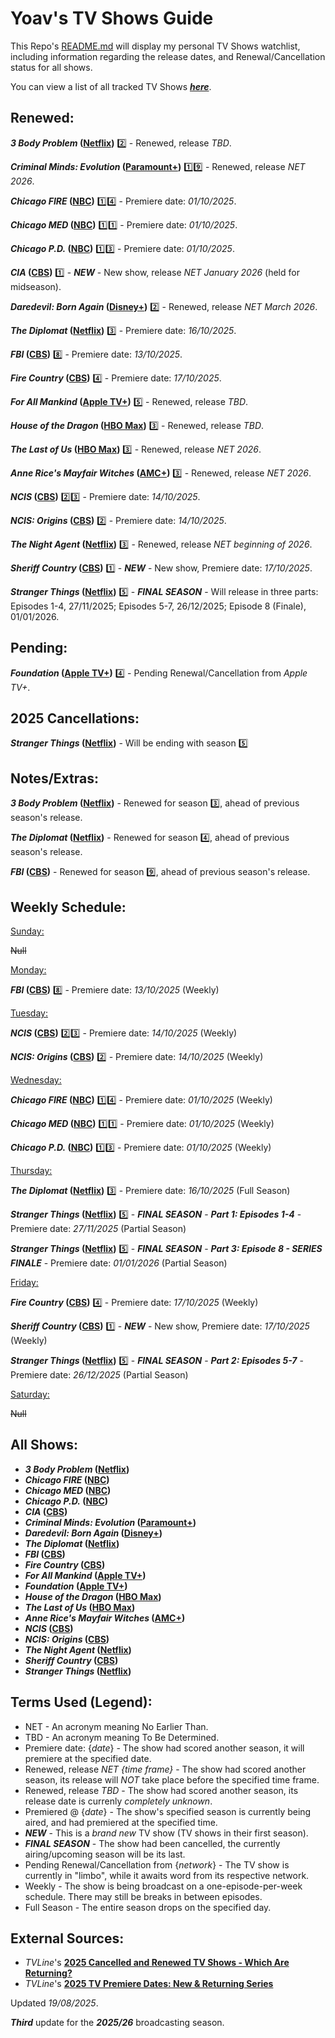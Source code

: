 # Yoav's TV Shows Guide
This Repo's [README.md](https://github.com/YoavsProjects/Yoav-TV-Guide/blob/main/README.md) will display my personal TV Shows watchlist, including information regarding the release dates, and Renewal/Cancellation status for all shows.

You can view a list of all tracked TV Shows [**_here_**](#all-shows).

## Renewed:
**_3 Body Problem_ ([Netflix](https://www.netflix.com/title/81024821))** :two: - Renewed, release *TBD*.

**_Criminal Minds: Evolution_ ([Paramount+](https://www.paramountplus.com/shows/criminal_minds))** :one::nine: - Renewed, release *NET 2026*.

**_Chicago FIRE_ ([NBC](https://www.nbc.com/chicago-fire))** :one::four: - Premiere date: *01/10/2025*.

**_Chicago MED_ ([NBC](https://www.nbc.com/chicago-med))** :one::one: - Premiere date: *01/10/2025*.

**_Chicago P.D._ ([NBC](https://www.nbc.com/chicago-pd))** :one::three: - Premiere date: *01/10/2025*.

**_CIA_ ([CBS](https://www.cbs.com/shows/cia))** :one: - **_NEW_** - New show, release *NET January 2026* (held for midseason).

**_Daredevil: Born Again_ ([Disney+](https://www.disneyplus.com/series/daredevil-born-again/6Eu8fmI0MaUk))** :two: - Renewed, release *NET March 2026*.

**_The Diplomat_ ([Netflix](https://www.netflix.com/title/81288983))** :three: - Premiere date: *16/10/2025*.

**_FBI_ ([CBS](https://www.cbs.com/shows/fbi))** :eight: - Premiere date: *13/10/2025*.

**_Fire Country_ ([CBS](https://www.cbs.com/shows/fire-country))** :four: - Premiere date: *17/10/2025*.

**_For All Mankind_ ([Apple TV+](https://tv.apple.com/show/for-all-mankind/umc.cmc.6wsi780sz5tdbqcf11k76mkp7))** :five: - Renewed, release *TBD*.

**_House of the Dragon_ ([HBO Max](https://www.max.com/shows/house-of-the-dragon/c68e69d7-9317-428a-a615-cdf8fe5a2e06))** :three: - Renewed, release *TBD*.

**_The Last of Us_ ([HBO Max](https://www.max.com/shows/last-of-us/93ba22b1-833e-47ba-ae94-8ee7b9eefa9a))** :three: - Renewed, release *NET 2026*.

**_Anne Rice's Mayfair Witches_ ([AMC+](https://www.amc.com/shows/mayfair-witches--1059404))** :three: - Renewed, release *NET 2026*.

**_NCIS_ ([CBS](https://www.cbs.com/shows/ncis))** :two::three: - Premiere date: *14/10/2025*.

**_NCIS: Origins_ ([CBS](https://www.cbs.com/shows/ncis-origins))** :two: - Premiere date: *14/10/2025*.

**_The Night Agent_ ([Netflix](https://www.netflix.com/title/81450827))** :three: - Renewed, release *NET beginning of 2026*.

**_Sheriff Country_ ([CBS](https://www.cbs.com/shows/sheriff-country))** :one: - **_NEW_** - New show, Premiere date: *17/10/2025*.

**_Stranger Things_ ([Netflix](https://www.netflix.com/title/80057281))** :five: - **_FINAL SEASON_** - Will release in three parts: Episodes 1-4, 27/11/2025; Episodes 5-7, 26/12/2025; Episode 8 (Finale), 01/01/2026.

## Pending:
**_Foundation_ ([Apple TV+](https://tv.apple.com/show/foundation/umc.cmc.5983fipzqbicvrve6jdfep4x3))** :four: - Pending Renewal/Cancellation from *Apple TV+*.

## 2025 Cancellations:
**_Stranger Things_ ([Netflix](https://www.netflix.com/title/80057281))** - Will be ending with season :five:

## Notes/Extras:
**_3 Body Problem_ ([Netflix](https://www.netflix.com/title/81024821))** - Renewed for season :three:, ahead of previous season's release.

**_The Diplomat_ ([Netflix](https://www.netflix.com/title/81288983))** - Renewed for season :four:, ahead of previous season's release.

**_FBI_ ([CBS](https://www.cbs.com/shows/fbi))** - Renewed for season :nine:, ahead of previous season's release.

## Weekly Schedule:

<ins>Sunday:</ins>

~~Null~~


<ins>Monday:</ins>

**_FBI_ ([CBS](https://www.cbs.com/shows/fbi))** :eight: - Premiere date: *13/10/2025* (Weekly)


<ins>Tuesday:</ins>

**_NCIS_ ([CBS](https://www.cbs.com/shows/ncis))** :two::three: - Premiere date: *14/10/2025* (Weekly)

**_NCIS: Origins_ ([CBS](https://www.cbs.com/shows/ncis-origins))** :two: - Premiere date: *14/10/2025* (Weekly)


<ins>Wednesday:</ins>

**_Chicago FIRE_ ([NBC](https://www.nbc.com/chicago-fire))** :one::four: - Premiere date: *01/10/2025* (Weekly)

**_Chicago MED_ ([NBC](https://www.nbc.com/chicago-med))** :one::one: - Premiere date: *01/10/2025* (Weekly)

**_Chicago P.D._ ([NBC](https://www.nbc.com/chicago-pd))** :one::three: - Premiere date: *01/10/2025* (Weekly)


<ins>Thursday:</ins>

**_The Diplomat_ ([Netflix](https://www.netflix.com/title/81288983))** :three: - Premiere date: *16/10/2025* (Full Season)

**_Stranger Things_ ([Netflix](https://www.netflix.com/title/80057281))** :five: - **_FINAL SEASON_** - **_Part 1: Episodes 1-4_** - Premiere date: *27/11/2025* (Partial Season)

**_Stranger Things_ ([Netflix](https://www.netflix.com/title/80057281))** :five: - **_FINAL SEASON_** - **_Part 3: Episode 8 - SERIES FINALE_** - Premiere date: *01/01/2026* (Partial Season)


<ins>Friday:</ins>

**_Fire Country_ ([CBS](https://www.cbs.com/shows/fire-country))** :four: - Premiere date: *17/10/2025* (Weekly)

**_Sheriff Country_ ([CBS](https://www.cbs.com/shows/sheriff-country))** :one: - **_NEW_** - New show, Premiere date: *17/10/2025* (Weekly)

**_Stranger Things_ ([Netflix](https://www.netflix.com/title/80057281))** :five: - **_FINAL SEASON_** - **_Part 2: Episodes 5-7_** - Premiere date: *26/12/2025* (Partial Season)


<ins>Saturday:</ins>

~~Null~~

## All Shows:
* **_3 Body Problem_ ([Netflix](https://www.netflix.com/title/81024821))**
* **_Chicago FIRE_ ([NBC](https://www.nbc.com/chicago-fire))**
* **_Chicago MED_ ([NBC](https://www.nbc.com/chicago-med))**
* **_Chicago P.D._ ([NBC](https://www.nbc.com/chicago-pd))**
* **_CIA_ ([CBS](https://www.cbs.com/shows/cia))**
* **_Criminal Minds: Evolution_ ([Paramount+](https://www.paramountplus.com/shows/criminal_minds))**
* **_Daredevil: Born Again_ ([Disney+](https://www.disneyplus.com/series/daredevil-born-again/6Eu8fmI0MaUk))**
* **_The Diplomat_ ([Netflix](https://www.netflix.com/title/81288983))**
* **_FBI_ ([CBS](https://www.cbs.com/shows/fbi))**
* **_Fire Country_ ([CBS](https://www.cbs.com/shows/fire-country))**
* **_For All Mankind_ ([Apple TV+](https://tv.apple.com/show/for-all-mankind/umc.cmc.6wsi780sz5tdbqcf11k76mkp7))**
* **_Foundation_ ([Apple TV+](https://tv.apple.com/show/foundation/umc.cmc.5983fipzqbicvrve6jdfep4x3))**
* **_House of the Dragon_ ([HBO Max](https://www.max.com/shows/house-of-the-dragon/c68e69d7-9317-428a-a615-cdf8fe5a2e06))**
* **_The Last of Us_ ([HBO Max](https://www.max.com/shows/last-of-us/93ba22b1-833e-47ba-ae94-8ee7b9eefa9a))**
* **_Anne Rice's Mayfair Witches_ ([AMC+](https://www.amc.com/shows/mayfair-witches--1059404))**
* **_NCIS_ ([CBS](https://www.cbs.com/shows/ncis))**
* **_NCIS: Origins_ ([CBS](https://www.cbs.com/shows/ncis-origins))**
* **_The Night Agent_ ([Netflix](https://www.netflix.com/title/81450827))**
* **_Sheriff Country_ ([CBS](https://www.cbs.com/shows/sheriff-country))**
* **_Stranger Things_ ([Netflix](https://www.netflix.com/title/80057281))**

## Terms Used (Legend):
* NET - An acronym meaning No Earlier Than.
* TBD - An acronym meaning To Be Determined.
* Premiere date: {*date*} - The show had scored another season, it will premiere at the specified date.
* Renewed, release *NET {time frame}* - The show had scored another season, its release will *NOT* take place before the specified time frame.
* Renewed, release *TBD* - The show had scored another season, its release date is currenly *completely unknown*.
* Premiered @ {*date*} - The show's specified season is currently being aired, and had premiered at the specified time.
* **_NEW_** - This is a *brand new* TV show (TV shows in their first season).
* **_FINAL SEASON_** - The show had been cancelled, the currently airing/upcoming season will be its last.
* Pending Renewal/Cancellation from {*network*} - The TV show is currently in "limbo", while it awaits word from its respective network.
* Weekly - The show is being broadcast on a one-episode-per-week schedule. There may still be breaks in between episodes.
* Full Season - The entire season drops on the specified day.

## External Sources:
* *TVLine*'s [**2025 Cancelled and Renewed TV Shows - Which Are Returning?**](https://tvline.com/lists/canceled-renewed-tv-shows-2025-scorecard/)
* *TVLine*'s [**2025 TV Premiere Dates: New & Returning Series**](https://tvline.com/lists/tv-premiere-dates-new-returning-series/)


Updated *19/08/2025*.

**_Third_** update for the **_2025/26_** broadcasting season.